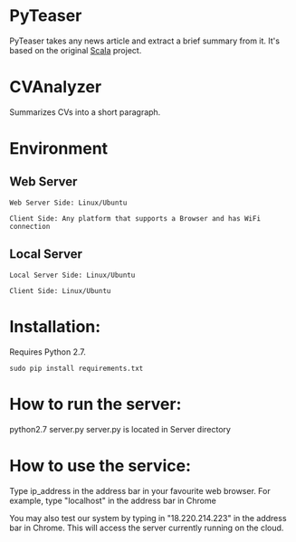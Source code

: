 PyTeaser
========

PyTeaser takes any news article and extract a brief summary from it. It's based on the original [Scala](https://github.com/MojoJolo/textteaser) project.


CVAnalyzer
==========

Summarizes CVs into a short paragraph.

# Environment

## Web Server
```
Web Server Side: Linux/Ubuntu
```
```
Client Side: Any platform that supports a Browser and has WiFi connection
```

## Local Server
```
Local Server Side: Linux/Ubuntu
```
```
Client Side: Linux/Ubuntu
```

# Installation:
Requires Python 2.7.
```
sudo pip install requirements.txt
```

# How to run the server:
python2.7 server.py
server.py is located in Server directory

# How to use the service:
Type ip_address in the address bar in your favourite web browser.
For example, type "localhost" in the address bar in Chrome

You may also test our system by typing in "18.220.214.223" in the address bar in Chrome. This will access the server currently running on the cloud.
